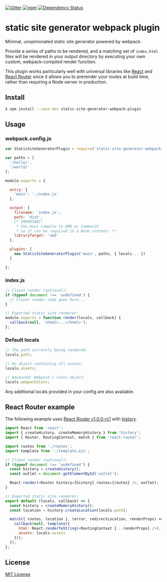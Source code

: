 [![Gitter](https://img.shields.io/badge/gitter-join%20chat-45cba1.svg?style=flat-square)](https://gitter.im/markdalgleish/static-site-generator-webpack-plugin) [![npm](https://img.shields.io/npm/v/static-site-generator-webpack-plugin.svg?style=flat-square)](https://npmjs.org/package/static-site-generator-webpack-plugin) [![Dependency Status](https://img.shields.io/david/markdalgleish/static-site-generator-webpack-plugin.svg?style=flat-square)](https://david-dm.org/markdalgleish/static-site-generator-webpack-plugin)

# static site generator webpack plugin

Minimal, unopinionated static site generator powered by webpack.

Provide a series of paths to be rendered, and a matching set of `index.html` files will be rendered in your output directory by executing your own custom, webpack-compiled render function.

This plugin works particularly well with universal libraries like [React](https://github.com/facebook/react) and [React Router](https://github.com/rackt/react-router) since it allows you to prerender your routes at build time, rather than requiring a Node server in production.

## Install

```bash
$ npm install --save-dev static-site-generator-webpack-plugin
```

## Usage

### webpack.config.js

```js
var StaticSiteGeneratorPlugin = require('static-site-generator-webpack-plugin');

var paths = [
  '/hello/',
  '/world/'
];

module.exports = {

  entry: {
    'main': './index.js'
  },

  output: {
    filename: 'index.js',
    path: 'dist',
    /* IMPORTANT!
     * You must compile to UMD or CommonJS
     * so it can be required in a Node context: */
    libraryTarget: 'umd'
  },

  plugins: [
    new StaticSiteGeneratorPlugin('main', paths, { locals... })
  ]

};
```

### index.js

```js
// Client render (optional):
if (typeof document !== 'undefined') {
  // Client render code goes here...
}

// Exported static site renderer:
module.exports = function render(locals, callback) {
  callback(null, '<html>...</html>');
};
```

### Default locals

```js
// The path currently being rendered:
locals.path;

// An object containing all assets:
locals.assets;

// Advanced: Webpack's stats object:
locals.webpackStats;
```

Any additional locals provided in your config are also available.

## React Router example

The following example uses [React Router v1.0.0-rc1](https://github.com/rackt/react-router/tree/v1.0.0-rc1) with [history](https://github.com/rackt/history).

```js
import React from 'react';
import { createHistory, createMemoryHistory } from 'history';
import { Router, RoutingContext, match } from 'react-router';

import routes from './routes';
import template from './template.ejs';

// Client render (optional):
if (typeof document !== 'undefined') {
  const history = createHistory();
  const outlet = document.getElementById('outlet');

  React.render(<Router history={history} routes={routes} />, outlet);
}

// Exported static site renderer:
export default (locals, callback) => {
  const history = createMemoryHistory();
  const location = history.createLocation(locals.path);

  match({ routes, location }, (error, redirectLocation, renderProps) => {
    callback(null, template({
      html: React.renderToString(<RoutingContext {...renderProps} />),
      assets: locals.assets
    }));
  });
};

```

## License

[MIT License](http://markdalgleish.mit-license.org)
